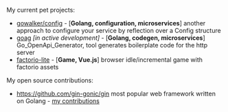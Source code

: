 My current pet projects:
* [gowalker/config](https://github.com/vkd/gowalker) - [**Golang, configuration, microservices**] another approach to configure your service by reflection over a Config structure
* [goag](https://github.com/vkd/goag) *[in active development]* - [**Golang, codegen, microservices**] Go_OpenApi_Generator, tool generates boilerplate code for the http server
* [factorio-lite](https://github.com/vkd/factorio-lite/) - [**Game, Vue.js**] browser idle/incremental game with factorio assets

My open source contributions:
* https://github.com/gin-gonic/gin most popular web framework written on Golang - [my contributions](https://github.com/gin-gonic/gin/commits?author=vkd)



<!--
**vkd/vkd** is a ✨ _special_ ✨ repository because its `README.md` (this file) appears on your GitHub profile.

Here are some ideas to get you started:

- 🔭 I’m currently working on ...
- 🌱 I’m currently learning ...
- 👯 I’m looking to collaborate on ...
- 🤔 I’m looking for help with ...
- 💬 Ask me about ...
- 📫 How to reach me: ...
- 😄 Pronouns: ...
- ⚡ Fun fact: ...
-->
